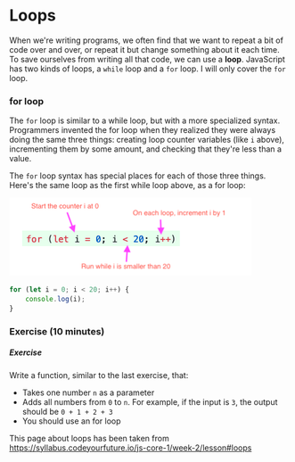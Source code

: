 # Loops

When we're writing programs, we often find that we want to repeat a bit  of code over and over, or repeat it but change something about it each  time. To save ourselves from writing all that code, we can use a **loop**. JavaScript has two kinds of loops, a `while` loop and a `for` loop. I will only cover the `for` loop. 



### for loop

The `for` loop is similar to a while loop, but with a more specialized syntax.  Programmers invented the for loop when they realized they were always  doing the same three things: creating loop counter variables (like `i` above), incrementing them by some amount, and checking that they're less than a value.

The `for` loop syntax has special places for each of those three things. Here's  the same loop as the first while loop above, as a for loop:

![For loop](../../assets/for-loop.png)

```javascript
for (let i = 0; i < 20; i++) {
	console.log(i);
}
```





### Exercise (10 minutes)

##### Exercise

Write a function, similar to the last exercise, that:

- Takes one number `n` as a parameter
- Adds all numbers from `0` to `n`. For example, if the input is `3`, the output should be `0 + 1 + 2 + 3`
- You should use an for loop



This page about loops has been taken from https://syllabus.codeyourfuture.io/js-core-1/week-2/lesson#loops

